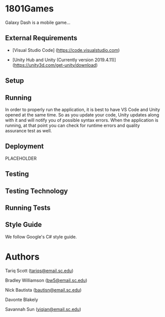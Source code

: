 # 1801Games

Galaxy Dash is a mobile game... 

## External Requirements
* [Visual Studio Code] (https://code.visualstudio.com) 

* [Unity Hub and Unity (Currently version 2019.4.11)] (https://unity3d.com/get-unity/download)

## Setup

## Running 
In order to properly run the application, it is best to have VS Code and Unity opened at the same time. So as you update your code, Unity updates along with it and will notify you of possible syntax errors. When the application is running, at that point you can check for runtime errors and quality assurance test as well. 

## Deployment 
PLACEHOLDER

## Testing


## Testing Technology 

## Running Tests

## Style Guide
We follow Google's C# style guide. 

# Authors

Tariq Scott (tariqs@email.sc.edu)

Bradley Williamson (bw5@email.sc.edu)

Nick Bautista (bautisn@email.sc.edu)

Davonte Blakely

Savannah Sun (yiqian@email.sc.edu)
